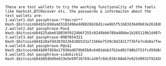     These are test wallets to try the working functionality of the tools like Hashcat,BTCRecover etc. the passwords & informaiton about the test wallets are-
    1.wallet1.dat passphrase-**$ecret** Hash-$bitcoin$64$5c69da4d318249bedd8026b26d1cee6b5f51b83d3649b63e2618d0252a186c79$16$a15c3456b2b61df4$272435$2$00$2$00
    2.wallet2.dat passphrase-Pas$ Hash-$bitcoin$64$25abe618039f0124b6f255c0249bb6f89a40bbe1b265119b2d407ee0934d5747$16$1ec08e6a66f283c4$259408$2$00$2$00 
    3.wallet3.dat passphrase-0987654321 Hash-$bitcoin$64$10afdd2839226428b533a71566e7539c0424217f3bfe7cda0a7feee728603676$16$957de218457c5277$273731$2$00$2$00 
    4.wallet4.dat passphrase-P@s$1 Hash-$bitcoin$64$09f858e17930ad070b65b8c6401dab37b2ed01fd0b3753fc459db902788dd729$16$169c13ece6b92afe$257978$2$00$2$00 
    5.wallet5.dat passphrase-sidekick12 Hash-$bitcoin$64$05dbd9e033e5e99f267b9ca38fc9dc838c88eb7e925d9932f824501d771db31a$16$629f3b0e104beb1c$272435$2$00$2$00
